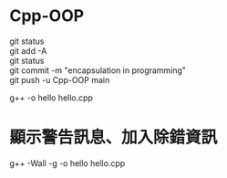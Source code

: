 # Cpp-OOP

git status  
git add -A  
git status  
git commit -m "encapsulation in programming"  
git push -u Cpp-OOP main  

g++ -o hello hello.cpp

# 顯示警告訊息、加入除錯資訊
g++ -Wall -g -o hello hello.cpp